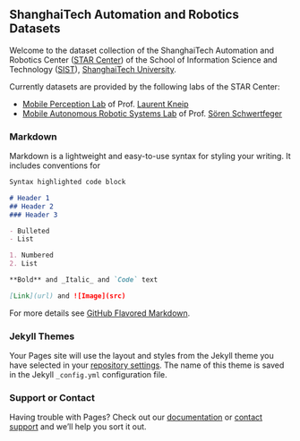 ## ShanghaiTech Automation and Robotics Datasets

Welcome to the dataset collection of the ShanghaiTech Automation and Robotics Center ([STAR Center](https://star-center.shanghaitech.edu.cn/)) of the School of Information Science and Technology ([SIST](https://sist.shanghaitech.edu.cn/sist_en/)), [ShanghaiTech University](https://www.shanghaitech.edu.cn/eng/).

Currently datasets are provided by the following labs of the STAR Center:
- [Mobile Perception Lab](http://mpl.sist.shanghaitech.edu.cn/) of Prof. [Laurent Kneip](http://mpl.sist.shanghaitech.edu.cn/Director.html)
- [Mobile Autonomous Robotic Systems Lab](https://robotics.shanghaitech.edu.cn/) of Prof. [Sören Schwertfeger](https://robotics.shanghaitech.edu.cn/people/soeren)


### Markdown

Markdown is a lightweight and easy-to-use syntax for styling your writing. It includes conventions for

```markdown
Syntax highlighted code block

# Header 1
## Header 2
### Header 3

- Bulleted
- List

1. Numbered
2. List

**Bold** and _Italic_ and `Code` text

[Link](url) and ![Image](src)
```

For more details see [GitHub Flavored Markdown](https://guides.github.com/features/mastering-markdown/).

### Jekyll Themes

Your Pages site will use the layout and styles from the Jekyll theme you have selected in your [repository settings](https://github.com/star-datasets/star-datasets.github.io/settings/pages). The name of this theme is saved in the Jekyll `_config.yml` configuration file.

### Support or Contact

Having trouble with Pages? Check out our [documentation](https://docs.github.com/categories/github-pages-basics/) or [contact support](https://support.github.com/contact) and we’ll help you sort it out.
